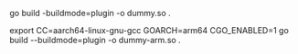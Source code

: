 go build -buildmode=plugin -o dummy.so .

export CC=aarch64-linux-gnu-gcc
GOARCH=arm64 CGO_ENABLED=1 go build --buildmode=plugin -o dummy-arm.so .
